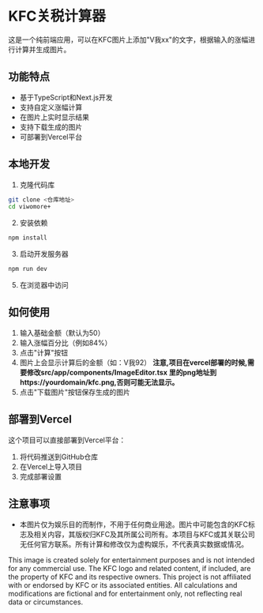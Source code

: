 # KFC关税计算器

这是一个纯前端应用，可以在KFC图片上添加"V我xx"的文字，根据输入的涨幅进行计算并生成图片。

## 功能特点

- 基于TypeScript和Next.js开发
- 支持自定义涨幅计算
- 在图片上实时显示结果
- 支持下载生成的图片
- 可部署到Vercel平台

## 本地开发

1. 克隆代码库
```bash
git clone <仓库地址>
cd viwomore+
```

2. 安装依赖
```bash
npm install
```


3. 启动开发服务器
```bash
npm run dev
```

5. 在浏览器中访问

## 如何使用

1. 输入基础金额（默认为50）
2. 输入涨幅百分比（例如84%）
3. 点击"计算"按钮
4. 图片上会显示计算后的金额（如：V我92）
**注意,项目在vercel部署的时候,需要修改src/app/components/ImageEditor.tsx 里的png地址到https://yourdomain/kfc.png,否则可能无法显示。**
5. 点击"下载图片"按钮保存生成的图片

## 部署到Vercel

这个项目可以直接部署到Vercel平台：

1. 将代码推送到GitHub仓库
2. 在Vercel上导入项目
3. 完成部署设置

## 注意事项

- 本图片仅为娱乐目的而制作，不用于任何商业用途。图片中可能包含的KFC标志及相关内容，其版权归KFC及其所属公司所有。本项目与KFC或其关联公司无任何官方联系。所有计算和修改仅为虚构娱乐，不代表真实数据或情况。

This image is created solely for entertainment purposes and is not intended for any commercial use. The KFC logo and related content, if included, are the property of KFC and its respective owners. This project is not affiliated with or endorsed by KFC or its associated entities. All calculations and modifications are fictional and for entertainment only, not reflecting real data or circumstances.

